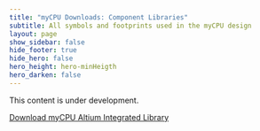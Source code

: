 ```yaml
---
title: "myCPU Downloads: Component Libraries"
subtitle: All symbols and footprints used in the myCPU design
layout: page
show_sidebar: false
hide_footer: true
hide_hero: false
hero_height: hero-minHeigth
hero_darken: false
---
```

This content is under development.

<a class="button is-primary is-light" href="{{ site.baseurl }}/downloads/libraries/mycpu_components.zip">Download myCPU Altium Integrated Library</a>
